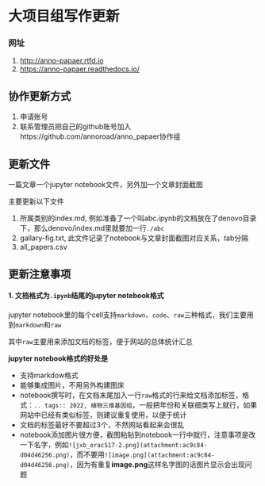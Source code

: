 # 大项目组写作更新
### 网址
1. http://anno-papaer.rtfd.io
2. https://anno-papaer.readthedocs.io/

## 协作更新方式
1. 申请账号
2. 联系管理员把自己的github账号加入https://github.com/annoroad/anno_papaer协作组

## 更新文件
一篇文章一个jupyter notebook文件，另外加一个文章封面截图

主要更新以下文件
1. 所属类别的index.md, 例如准备了一个叫abc.ipynb的文档放在了denovo目录下，那么denovo/index.md里就要加一行`./abc`
2. gallary-fig.txt, 此文件记录了notebook与文章封面截图对应关系，tab分隔
3. all_papers.csv

## 更新注意事项
#### 1. 文档格式为`.ipynb`结尾的jupyter notebook格式
jupyter notebook里的每个cell支持`markdown`、`code`、`raw`三种格式，我们主要用到`markdown`和`raw`

其中`raw`主要用来添加文档的标签，便于网站的总体统计汇总

**jupyter notebook格式的好处是**

* 支持markdow格式
* 能够集成图片，不用另外构建图床
* notebook撰写时，在文档末尾加入一行`raw`格式的行来给文档添加标签，格式：`.. tags:: 2022, 植物三维基因组`，一般把年份和关联细类写上就行，如果网站中已经有类似标签，则建议重复使用，以便于统计
* 文档的标签最好不要超过3个，不然网站看起来会很乱
* notebook添加图片很方便，截图粘贴到notebook一行中就行，注意事项是改一下名字，例如`![jxb_erac517-2.png](attachment:ac9c84-d04d46256.png)`，而不要用`![image.png](attachment:ac9c84-d04d46256.png)`，因为有重复**image.png**这样名字图的话图片显示会出现问题